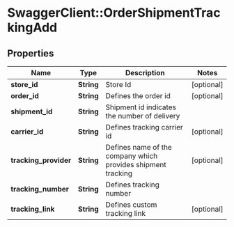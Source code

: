 # SwaggerClient::OrderShipmentTrackingAdd

## Properties
Name | Type | Description | Notes
------------ | ------------- | ------------- | -------------
**store_id** | **String** | Store Id | [optional] 
**order_id** | **String** | Defines the order id | [optional] 
**shipment_id** | **String** | Shipment id indicates the number of delivery | 
**carrier_id** | **String** | Defines tracking carrier id | [optional] 
**tracking_provider** | **String** | Defines name of the company which provides shipment tracking | [optional] 
**tracking_number** | **String** | Defines tracking number | 
**tracking_link** | **String** | Defines custom tracking link | [optional] 



